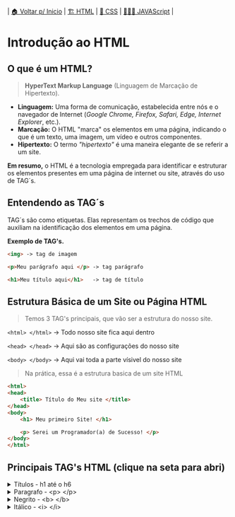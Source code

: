 | [🏠 Voltar p/ Inicio](../) | [🏗️ HTML](./html.md) | [💈 CSS](./css.md) | [👨🏻‍💻 JAVAScript](./js.md) |


# Introdução ao HTML
## O que é um HTML?
> **HyperText Markup Language** (Linguagem de Marcação de Hipertexto).

- **Linguagem:** Uma forma de comunicação, estabelecida entre nós e o navegador de Internet (*Google Chrome, Firefox, Safari, Edge, Internet Explorer*, etc.).
- **Marcação:** O HTML "marca" os elementos em uma página, indicando o que é um texto, uma imagem, um vídeo e outros componentes.
- **Hipertexto:** O termo *"hipertexto"* é uma maneira elegante de se referir a um site.

**Em resumo,** o HTML é a tecnologia empregada para identificar e estruturar os elementos presentes em uma página de internet ou site, através do uso de TAG´s.

## Entendendo as TAG´s
TAG´s são como etiquetas. Elas representam os trechos de código que auxiliam na identificação dos elementos em uma página.


**Exemplo de TAG's.**
```html	
<img> -> tag de imagem

<p>Meu parágrafo aqui </p> -> tag parágrafo 

<h1>Meu título aqui</h1>   -> tag de título
```

## Estrutura Básica de um Site ou Página HTML

> Temos 3 TAG's principais, que vão ser a estrutura do nosso site.

`<html> </html>`  -> Todo nosso site fica aqui dentro

`<head> </head>`  -> Aqui são as configurações do nosso site

`<body> </body>`  -> Aqui vai toda a parte vísivel do nosso site

> Na prática, essa é a estrutura basica de um site HTML

```html
<html> 
<head> 
	<title> Título do Meu site </title>
</head>
<body>
	<h1> Meu primeiro Site! </h1>

	<p> Serei um Programador(a) de Sucesso! </p>
</body>
</html>
```

## Principais TAG's HTML (clique na seta para abri)


<details>
<summary>Títulos - h1 até o h6</summary>

Em HTML, os títulos são categorizados de h1 a h6. O h1 representa o título de maior relevância na página, enquanto o h6 é atribuído aos títulos de menor importância.

<pre>
	<code>
&lt;h1&gt; Seu título H1 &lt;/h1&gt;
&lt;h2&gt; Seu título H2 &lt;/h2&gt;
&lt;h3&gt; Seu título H3 &lt;/h3&gt;
&lt;h4&gt; Seu título H4 &lt;/h4&gt;
&lt;h5&gt; Seu título H5 &lt;/h5&gt;
&lt;h6&gt; Seu título H6 &lt;/h6&gt;
	</code>
</pre>


</details>

<details>
<summary>Paragrafo - &lt;p&gt; &lt;/p&gt; </summary>

<pre>
	<code>
&lt;p&gt; Meu parágrafo, texto que você desejar... &lt;/p&gt;
	</code>
</pre>

</details>

<details>
<summary>Negrito - &lt;b&gt; &lt;/b&gt; </summary>

<pre>
	<code>
&lt;p&gt; Seu texto em &lt;b&gt;negrito&lt;/b&gt; ou &lt;strong&gt;Negrito&lt;strong&gt; &lt;p&gt;
	</code>
</pre>

</details>


<details>
<summary>Itálico  - &lt;i&gt; &lt;/i&gt; </summary>


<pre>
	<code>
&lt;p&gt; Esse é o meu &lt;i&gt;texto em itálico&lt;/i&gt; &lt;p&gt;
	</code>
</pre>

</details>